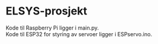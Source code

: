 # ELSYS-prosjekt

Kode til Raspberry Pi ligger i main.py.     
Kode til ESP32 for styring av servoer ligger i ESPservo.ino.
